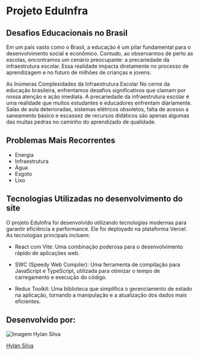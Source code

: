 # Projeto EduInfra
## Desafios Educacionais no Brasil

Em um país vasto como o Brasil, a educação é um pilar fundamental para o desenvolvimento social e econômico. Contudo, ao observarmos de perto as escolas, encontramos um cenário preocupante: a precariedade da infraestrutura escolar. Essa realidade impacta diretamente no processo de aprendizagem e no futuro de milhões de crianças e jovens.

As Inúmeras Complexidades da Infraestrutura Escolar
No cerne da educação brasileira, enfrentamos desafios significativos que clamam por nossa atenção e ação imediata. A precariedade da infraestrutura escolar é uma realidade que muitos estudantes e educadores enfrentam diariamente. Salas de aula deterioradas, sistemas elétricos obsoletos, falta de acesso a saneamento básico e escassez de recursos didáticos são apenas algumas das muitas pedras no caminho do aprendizado de qualidade.

## Problemas Mais Recorrentes
- Energia
- Infraestrutura
- Água
- Esgoto
- Lixo
 
## Tecnologias Utilizadas no desenvolvimento do site
O projeto EduInfra foi desenvolvido utilizando tecnologias modernas para garantir eficiência e performance. Ele foi deployado na plataforma Vercel. As tecnologias principais incluem:

 - React com Vite: Uma combinação poderosa para o desenvolvimento rápido de aplicações web.

 - SWC (Speedy Web Compiler): Uma ferramenta de compilação para JavaScript e TypeScript, utilizada para otimizar o tempo de carregamento e execução do código.

 - Redux Toolkit: Uma biblioteca que simplifica o gerenciamento de estado na aplicação, tornando a manipulação e a atualização dos dados mais eficientes.

## Desenvolvido por:

![Imagem Hylan Silva](https://avatars.githubusercontent.com/u/111002592?v=4)

  [Hylan Silva](https://github.com/hylansilva)
